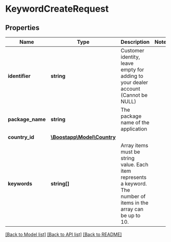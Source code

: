 # KeywordCreateRequest

## Properties
Name | Type | Description | Notes
------------ | ------------- | ------------- | -------------
**identifier** | **string** | Customer identity, leave empty for adding to your dealer account (Cannot be NULL) | 
**package_name** | **string** | The package name of the application | 
**country_id** | [**\Boostapp\Model\Country**](Country.md) |  | 
**keywords** | **string[]** | Array items must be string value. Each item represents a keyword. The number of items in the array can be up to 10. | 

[[Back to Model list]](../README.md#documentation-for-models) [[Back to API list]](../README.md#documentation-for-api-endpoints) [[Back to README]](../README.md)


